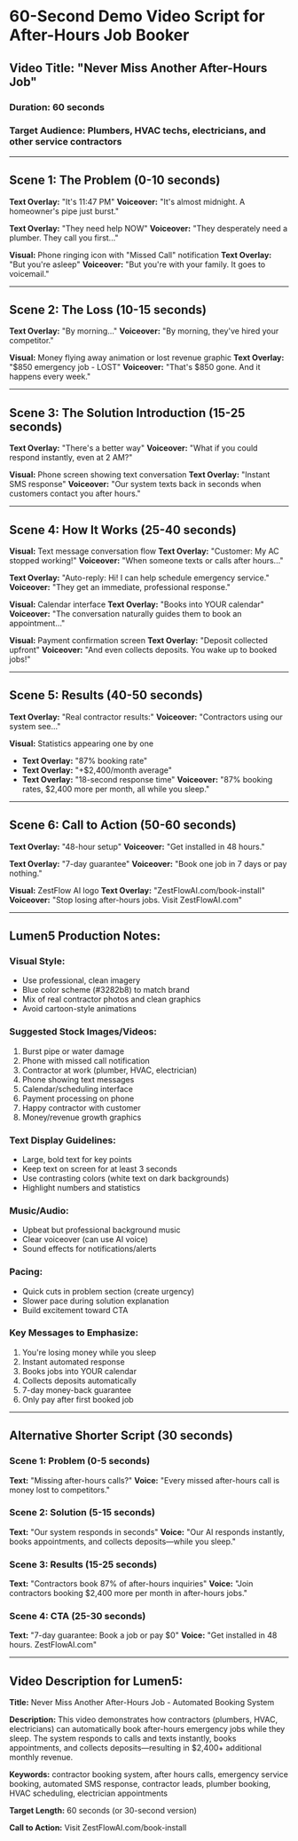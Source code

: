 # 60-Second Demo Video Script for After-Hours Job Booker

## Video Title: "Never Miss Another After-Hours Job"

### Duration: 60 seconds
### Target Audience: Plumbers, HVAC techs, electricians, and other service contractors

---

## Scene 1: The Problem (0-10 seconds)
**Text Overlay:** "It's 11:47 PM"
**Voiceover:** "It's almost midnight. A homeowner's pipe just burst."

**Text Overlay:** "They need help NOW"
**Voiceover:** "They desperately need a plumber. They call you first..."

**Visual:** Phone ringing icon with "Missed Call" notification
**Text Overlay:** "But you're asleep"
**Voiceover:** "But you're with your family. It goes to voicemail."

---

## Scene 2: The Loss (10-15 seconds)
**Text Overlay:** "By morning..."
**Voiceover:** "By morning, they've hired your competitor."

**Visual:** Money flying away animation or lost revenue graphic
**Text Overlay:** "$850 emergency job - LOST"
**Voiceover:** "That's $850 gone. And it happens every week."

---

## Scene 3: The Solution Introduction (15-25 seconds)
**Text Overlay:** "There's a better way"
**Voiceover:** "What if you could respond instantly, even at 2 AM?"

**Visual:** Phone screen showing text conversation
**Text Overlay:** "Instant SMS response"
**Voiceover:** "Our system texts back in seconds when customers contact you after hours."

---

## Scene 4: How It Works (25-40 seconds)
**Visual:** Text message conversation flow
**Text Overlay:** "Customer: My AC stopped working!"
**Voiceover:** "When someone texts or calls after hours..."

**Text Overlay:** "Auto-reply: Hi! I can help schedule emergency service."
**Voiceover:** "They get an immediate, professional response."

**Visual:** Calendar interface
**Text Overlay:** "Books into YOUR calendar"
**Voiceover:** "The conversation naturally guides them to book an appointment..."

**Visual:** Payment confirmation screen
**Text Overlay:** "Deposit collected upfront"
**Voiceover:** "And even collects deposits. You wake up to booked jobs!"

---

## Scene 5: Results (40-50 seconds)
**Text Overlay:** "Real contractor results:"
**Voiceover:** "Contractors using our system see..."

**Visual:** Statistics appearing one by one
- **Text Overlay:** "87% booking rate"
- **Text Overlay:** "+$2,400/month average"
- **Text Overlay:** "18-second response time"
**Voiceover:** "87% booking rates, $2,400 more per month, all while you sleep."

---

## Scene 6: Call to Action (50-60 seconds)
**Text Overlay:** "48-hour setup"
**Voiceover:** "Get installed in 48 hours."

**Text Overlay:** "7-day guarantee"
**Voiceover:** "Book one job in 7 days or pay nothing."

**Visual:** ZestFlow AI logo
**Text Overlay:** "ZestFlowAI.com/book-install"
**Voiceover:** "Stop losing after-hours jobs. Visit ZestFlowAI.com"

---

## Lumen5 Production Notes:

### Visual Style:
- Use professional, clean imagery
- Blue color scheme (#3282b8) to match brand
- Mix of real contractor photos and clean graphics
- Avoid cartoon-style animations

### Suggested Stock Images/Videos:
1. Burst pipe or water damage
2. Phone with missed call notification
3. Contractor at work (plumber, HVAC, electrician)
4. Phone showing text messages
5. Calendar/scheduling interface
6. Payment processing on phone
7. Happy contractor with customer
8. Money/revenue growth graphics

### Text Display Guidelines:
- Large, bold text for key points
- Keep text on screen for at least 3 seconds
- Use contrasting colors (white text on dark backgrounds)
- Highlight numbers and statistics

### Music/Audio:
- Upbeat but professional background music
- Clear voiceover (can use AI voice)
- Sound effects for notifications/alerts

### Pacing:
- Quick cuts in problem section (create urgency)
- Slower pace during solution explanation
- Build excitement toward CTA

### Key Messages to Emphasize:
1. You're losing money while you sleep
2. Instant automated response
3. Books jobs into YOUR calendar
4. Collects deposits automatically
5. 7-day money-back guarantee
6. Only pay after first booked job

---

## Alternative Shorter Script (30 seconds)

### Scene 1: Problem (0-5 seconds)
**Text:** "Missing after-hours calls?"
**Voice:** "Every missed after-hours call is money lost to competitors."

### Scene 2: Solution (5-15 seconds)
**Text:** "Our system responds in seconds"
**Voice:** "Our AI responds instantly, books appointments, and collects deposits—while you sleep."

### Scene 3: Results (15-25 seconds)
**Text:** "Contractors book 87% of after-hours inquiries"
**Voice:** "Join contractors booking $2,400 more per month in after-hours jobs."

### Scene 4: CTA (25-30 seconds)
**Text:** "7-day guarantee: Book a job or pay $0"
**Voice:** "Get installed in 48 hours. ZestFlowAI.com"

---

## Video Description for Lumen5:

**Title:** Never Miss Another After-Hours Job - Automated Booking System

**Description:** This video demonstrates how contractors (plumbers, HVAC, electricians) can automatically book after-hours emergency jobs while they sleep. The system responds to calls and texts instantly, books appointments, and collects deposits—resulting in $2,400+ additional monthly revenue.

**Keywords:** contractor booking system, after hours calls, emergency service booking, automated SMS response, contractor leads, plumber booking, HVAC scheduling, electrician appointments

**Target Length:** 60 seconds (or 30-second version)

**Call to Action:** Visit ZestFlowAI.com/book-install